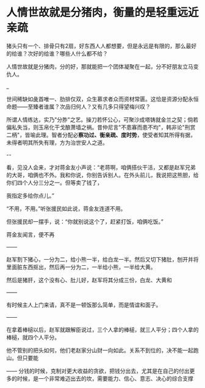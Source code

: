 # 人情世故就是分猪肉，衡量的是轻重远近亲疏

猪头只有一个、排骨只有2扇，好东西人人都想要，但是永远是有限的，那么最好的给谁？次好的给谁？哪些人什么都不给？

人情世故就是分猪肉，分的好，那就能把一个团体凝聚在一起，分不好朋友立马变仇人。

_

世间稀缺如彘首唯一、肋排仅双，众生慕求者众而资材常匮。这恰是资源分配永恒命题——至臻者谁属？次品归何人？又有几多只得望梅兴叹？

所谓人情练达，实乃"分胙"之艺。操刀若怀公心，可聚沙成塔铸就金兰之契；倘若偏私失当，则玉帛化干戈酿萧墙之祸。昔仲尼言"不患寡而患不均"，韩非论"刑赏二柄"，皆喻此理。智者分配必**察功过、衡亲疏、度时势**，使受者知其所得有据，未得者明其所失有理，方为治世安人之道。

--

看，见没人会来，才对蒋金友小声说：“老蒋啊，咱俩搭伙干活，又都是赵军兄弟的大哥，咱俩也不外。我和你说，你别告诉别人。在外头前儿，我说把这熊胆，给你们四个人分三分之一。但等卖了钱了，

我指定多给你点儿。”

“不用，不用。”听张援民如此说，蒋金友连道不用。

但张援民却一摆手，说：“你就别说这个了，赶紧打饭，咱俩吃饭。”

蒋金友闻言，便不再

——

赵军割下猪心，一分为二，给小熊一半，给白龙一半。然后又切下猪肚，刨开并将里面脏东西抠出，然后再一分为二，一半给小熊，一半给大黄。

然后是猪肝，这个没有心、肚儿好，赵军将其分成三份，白龙、大黄和

——

有时候主人上门来请，真不是一顿饭那么简单，而是情谊和面子。

——

在拿着棒槌以后，赵军就跟解臣说过，三个人拿的棒槌，就三人平分；四个人拿的棒槌，就四个人平分。

他不管别的把头如何，他们老赵家分山财一向如此。关系不到位的，决不能一起跑山。但只要能

——
分钱的时候，克制对更大收益的贪欲，把钱分出去，尤其是在自己的付出更多的时候，是一个非常难迈出去的坎，需要能力、信心、意志、决心的综合支撑
